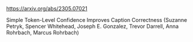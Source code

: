 https://arxiv.org/abs/2305.07021

Simple Token-Level Confidence Improves Caption Correctness (Suzanne Petryk, Spencer Whitehead, Joseph E. Gonzalez, Trevor Darrell, Anna Rohrbach, Marcus Rohrbach)